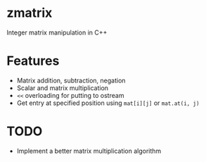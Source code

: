 # zmatrix
Integer matrix manipulation in C++

# Features
* Matrix addition, subtraction, negation
* Scalar and matrix multiplication
* `<<` overloading for putting to ostream
* Get entry at specified position using `mat[i][j]` or `mat.at(i, j)`

# TODO
* Implement a better matrix multiplication algorithm
